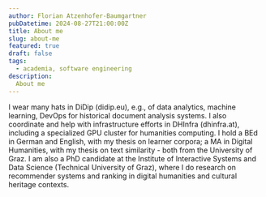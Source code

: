 ```yaml
---
author: Florian Atzenhofer-Baumgartner
pubDatetime: 2024-08-27T21:00:00Z
title: About me
slug: about-me
featured: true
draft: false
tags:
  - academia, software engineering
description:
  About me
---
```


I wear many hats in DiDip (didip.eu), e.g., of data analytics, machine learning, DevOps for historical document analysis systems. I also coordinate and help with infrastructure efforts in DHInfra (dhinfra.at), including a specialized GPU cluster for humanities computing. I hold a BEd in German and English, with my thesis on learner corpora; a MA in Digital Humanities, with my thesis on text similarity - both from the University of Graz. I am also a PhD candidate at the Institute of Interactive Systems and Data Science (Technical University of Graz), where I do research on recommender systems and ranking in digital humanities and cultural heritage contexts.